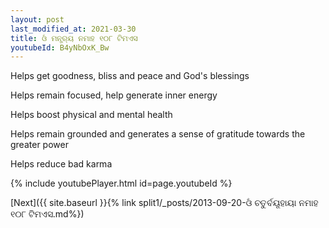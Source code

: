 ```yaml
---
layout: post
last_modified_at: 2021-03-30
title: ଓଁ ମନ୍ତ୍ର୍ୟ ନମାହ ୧୦୮ ଟିମଏସ
youtubeId: B4yNbOxK_Bw
---
```

 
 
Helps get goodness, bliss and peace and God's blessings
 
Helps remain focused, help generate inner energy 
 
Helps boost physical and mental health 
 
Helps remain grounded and generates a sense of gratitude towards the greater power 
 
Helps reduce bad karma
 
 
 
 


{% include youtubePlayer.html id=page.youtubeId %}
 
[Next]({{ site.baseurl }}{% link  split1/_posts/2013-09-20-ଓଁ ଚତୁର୍ବୟୂହାୟା ନମାହ ୧୦୮ ଟିମଏସ.md%})
 
